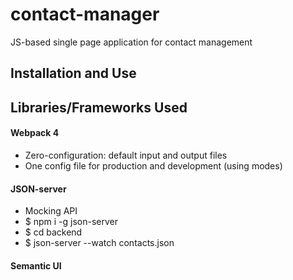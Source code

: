 # contact-manager
JS-based single page application for contact management

## Installation and Use

## Libraries/Frameworks Used

#### Webpack 4
- Zero-configuration: default input and output files
- One config file for production and development (using modes)

#### JSON-server
- Mocking API
- $ npm i -g json-server
- $ cd backend
- $ json-server --watch contacts.json

#### Semantic UI
